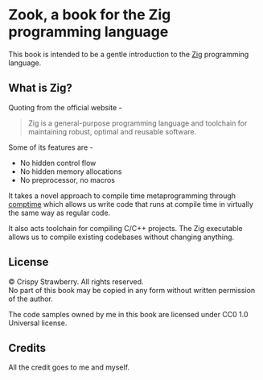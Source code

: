 # Zook, a book for the Zig programming language

This book is intended to be a gentle introduction to the
[Zig](https://ziglang.org) programming language.


## What is Zig?
Quoting from the official website -
> Zig is a general-purpose programming language and toolchain
> for maintaining robust, optimal and reusable software.

Some of its features are - 
- No hidden control flow
- No hidden memory allocations
- No preprocessor, no macros

It takes a novel approach to compile time metaprogramming
through [comptime]() which allows us write code that
runs at compile time in virtually the same way as regular
code.

It also acts toolchain for compiling C/C++ projects.
The Zig executable allows us to compile existing 
codebases without changing anything.


## License
© Crispy Strawberry. All rights reserved.  
No part of this book may be copied in any form without
written permission of the author.

The code samples owned by me in this 
book are licensed under CC0 1.0 Universal license.


## Credits
All the credit goes to me and myself.
